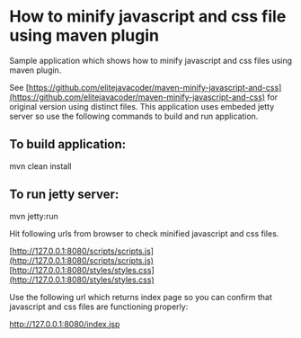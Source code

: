 How to minify javascript and css file using maven plugin
===============================

Sample application which shows how to minify javascript and css files using maven plugin.

See [https://github.com/elitejavacoder/maven-minify-javascript-and-css](https://github.com/elitejavacoder/maven-minify-javascript-and-css) for original version using distinct files. This application uses embeded jetty server so use the following commands to build and run application.

To build application:
---------------------
mvn clean install

To run jetty server:
--------------------
mvn jetty:run

Hit following urls from browser to check minified javascript and css files.

[http://127.0.0.1:8080/scripts/scripts.js](http://127.0.0.1:8080/scripts/scripts.js)
[http://127.0.0.1:8080/styles/styles.css](http://127.0.0.1:8080/styles/styles.css)

Use the following url which returns index page so you can confirm that javascript and css files are functioning properly:

http://127.0.0.1:8080/index.jsp
